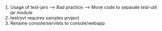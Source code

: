 
1) Usage of test-jars --> Bad practice --> Move code to separate test-util jar module
2) test/svt requires samples project
3) Rename console/servlets to console/webapp


